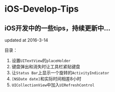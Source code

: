 # iOS-Develop-Tips
## iOS开发中的一些tips，持续更新中...

updated at 2016-3-14

目录：

1. 设置`UITextView`的`placeHolder`
2. 键盘弹出和消失时让工具栏紧贴键盘
3. 让`Status Bar`上显示一个旋转的`ActivityIndicator`
4. `[NSDate date]`和实际时间相差8小时
5. `UICollectionView`中加入`UIRefreshControl`

